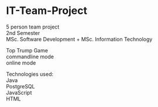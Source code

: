 # IT-Team-Project
5 person team project <br>
2nd Semester <br>
MSc. Software Development + MSc. Information Technology <br>

Top Trump Game <br>
commandline mode <br>
online mode  <br>

Technologies used: <br>
Java <br>
PostgreSQL <br>
JavaScript <br>
HTML  <br>
